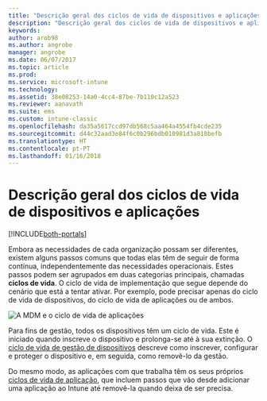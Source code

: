 ```yaml
---
title: "Descrição geral dos ciclos de vida de dispositivos e aplicações"
description: "Descrição geral dos ciclos de vida de dispositivos e aplicações "
keywords: 
author: arob98
ms.author: angrobe
manager: angrobe
ms.date: 06/07/2017
ms.topic: article
ms.prod: 
ms.service: microsoft-intune
ms.technology: 
ms.assetid: 38e08253-14a0-4cc4-87be-7b110c12a523
ms.reviewer: aanavath
ms.suite: ems
ms.custom: intune-classic
ms.openlocfilehash: da35a5617ccd97db568c5aa464a4554fb4cde235
ms.sourcegitcommit: d44c32aad3e84f6c0b296bdb010981d3a818befb
ms.translationtype: HT
ms.contentlocale: pt-PT
ms.lasthandoff: 01/16/2018
---
```

# <a name="overview-of-device-and-app-lifecycles"></a>Descrição geral dos ciclos de vida de dispositivos e aplicações

[!INCLUDE[both-portals](./includes/note-for-both-portals.md)]

Embora as necessidades de cada organização possam ser diferentes, existem alguns passos comuns que todas elas têm de seguir de forma contínua, independentemente das necessidades operacionais. Estes passos podem ser agrupados em duas categorias principais, chamadas **ciclos de vida**. O ciclo de vida de implementação que segue depende do cenário que está a tentar ativar. Por exemplo, pode precisar apenas do ciclo de vida de dispositivos, do ciclo de vida de aplicações ou de ambos.

![A MDM e o ciclo de vida de aplicações](./media/device-app-lifecycle.png "ciclos de vida de aplicações e dispositivos móveis")

Para fins de gestão, todos os dispositivos têm um ciclo de vida. Este é iniciado quando inscreve o dispositivo e prolonga-se até à sua extinção. O [ciclo de vida de gestão de dispositivos](device-lifecycle.md) descreve como inscrever, configurar e proteger o dispositivo e, em seguida, como removê-lo da gestão.

Do mesmo modo, as aplicações com que trabalha têm os seus próprios [ciclos de vida de aplicação](app-lifecycle.md), que incluem passos que vão desde adicionar uma aplicação ao Intune até removê-la quando deixa de ser precisa.
